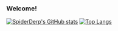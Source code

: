 ### Welcome!
[![SpiderDerp's GitHub stats](https://github-readme-stats.vercel.app/api?username=spiderderp&theme=algolia&count_private=true)](https://github.com/spiderderp/github-readme-stats)
[![Top Langs](https://github-readme-stats.vercel.app/api/top-langs/?username=spiderderp&layout=compact&theme=algolia)](https://github.com/spiderderp/github-readme-stats)
<!--
**SpiderDerp/SpiderDerp** is a ✨ _special_ ✨ repository because its `README.md` (this file) appears on your GitHub profile.

Here are some ideas to get you started:

- 🔭 I’m currently working on ...
- 🌱 I’m currently learning ...
- 👯 I’m looking to collaborate on ...
- 🤔 I’m looking for help with ...
- 💬 Ask me about ...
- 📫 How to reach me: ...
- 😄 Pronouns: ...
- ⚡ Fun fact: ...
-->
